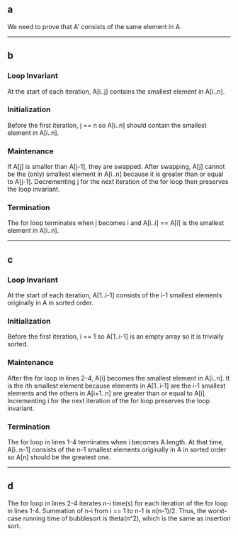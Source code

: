 ## a
We need to prove that A' consists of the same element in A.

---

## b
### Loop Invariant
At the start of each iteration, A[i..j] contains the smallest element in A[i..n].

### Initialization
Before the first iteration, j == n so A[i..n] should contain the smallest element in A[i..n].

### Maintenance
If A[j] is smaller than A[j-1], they are swapped. After swapping, A[j] cannot be the (only) smallest element in A[i..n] because it is greater than or equal to A[j-1]. Decrementing j for the next iteration of the for loop then preserves the loop invariant.

### Termination
The for loop terminates when j becomes i and A[i..i] == A[i] is the smallest element in A[i..n].

---

## c
### Loop Invariant
At the start of each iteration, A[1..i-1] consists of the i-1 smallest elements originally in A in sorted order.

### Initialization
Before the first iteration, i == 1 so A[1..i-1] is an empty array so it is trivially sorted.

### Maintenance
After the for loop in lines 2-4, A[i] becomes the smallest element in A[i..n]. It is the ith smallest element because elements in A[1..i-1] are the i-1 smallest elements and the others in A[i+1..n] are greater than or equal to A[i]. Incrementing i for the next iteration of the for loop preserves the loop invariant.

### Termination
The for loop in lines 1-4 terminates when i becomes A.length. At that time, A[i..n-1] consists of the n-1 smallest elements originally in A in sorted order so A[n] should be the greatest one.

---

## d
The for loop in lines 2-4 iterates n-i time(s) for each iteration of the for loop in lines 1-4. Summation of n-i from i == 1 to n-1 is n(n-1)/2. Thus, the worst-case running time of bubblesort is theta(n^2), which is the same as insertion sort.
